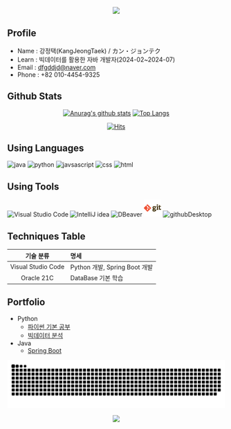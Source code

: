 <p align='center'>
  <a href="https://github.com/KangJeongTaek">
    <img src="https://capsule-render.vercel.app/api?type=waving&color=gradient&fontColor=FFFFFF&height=250&section=header&text=KangJeongTaek's%20GitHub&fontSize=40&animation=fadeIn"/>
  </a>
</p>

## Profile
- Name : 강정택(KangJeongTaek) / カン・ジョンテク
- Learn : 빅데이터를 활용한 자바 개발자(2024-02~2024-07)
- Email : dfgddjd@naver.com
- Phone : +82 010-4454-9325

## Github Stats
<div align=center>
  
[![Anurag's github stats](https://github-readme-stats.vercel.app/api?username=KangJeongTaek)](https://github.com/anuraghazra/github-readme-stats) [![Top Langs](https://github-readme-stats.vercel.app/api/top-langs/?username=KangJeongTaek&layout=compact)](https://github.com/anuraghazra/github-readme-stats)

  
[![Hits](https://hits.seeyoufarm.com/api/count/incr/badge.svg?url=https%3A%2F%2Fgithub.com%2FKangJeongTaek&count_bg=%2379C83D&title_bg=%23555555&icon=&icon_color=%23E7E7E7&title=hits&edge_flat=true)](https://hits.seeyoufarm.com)

</div>

## Using Languages
<p align='left'>
  <img height="40" src="https://img.icons8.com/?size=100&id=Pd2x9GWu9ovX&format=png&color=000000" title="java">
  <img height="40" src="https://img.icons8.com/?size=100&id=13441&format=png&color=000000" title="python">
  <img height="40" src="https://img.icons8.com/?size=100&id=108784&format=png&color=000000" title="javsascript">
  <img height="40" src="https://img.icons8.com/?size=100&id=21278&format=png&color=000000" title="css">
  <img height="40" src="https://img.icons8.com/?size=100&id=20909&format=png&color=000000" title="html">
</p>

## Using Tools
<p align='left'>
  <img height="40" src="https://img.icons8.com/fluent/48/000000/visual-studio-code-2019.png" title="Visual Studio Code">
  <img height="40" src="https://img.icons8.com/?size=100&id=61466&format=png&color=000000" title="IntelliJ idea">
  <img height="40" src="https://img.icons8.com/?size=100&id=kjaF4LlvyR6g&format=png&color=000000" title="DBeaver">
  <img height="40" src="https://github.com/Pythunder/explore/blob/80688e429a7d4ef2fca1e82350fe8e3517d3494d/topics/git/git.png" title="git">
  <img height="40" src="https://img.icons8.com/?size=100&id=E2KVOMc77Geo&format=png&color=000000" title="githubDesktop">
</p>

## Techniques Table
| 기술 분류 | 명세 |
|:---:|:---|
|Visual Studio Code| Python 개발, Spring Boot 개발|
|Oracle 21C| DataBase 기본 학습 |

## Portfolio
- Python
  - [파이썬 기본 공부](https://github.com/KangJeongTaek/java-bigdata-2024-Python) 
  - [빅데이터 분석](https://github.com/KangJeongTaek/bigdata-analysis-2024)
- Java
  - [Spring Boot](https://github.com/KangJeongTaek/springboot-2024)





<img src="https://raw.githubusercontent.com/Platane/snk/output/github-contribution-grid-snake.svg" />

<p align='center'>
  <a href="https://github.com/KangJeongTaek">
    <img src="https://capsule-render.vercel.app/api?type=waving&color=gradient&fontColor=FFFFFF&height=250&section=footer&text=Thank%20You&fontSize=40&animation=fadeIn"/>
  </a>
</p>

